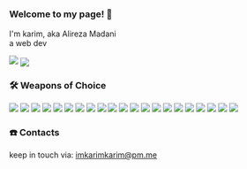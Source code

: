 # <h3>Welcome to my page! 👋</h3>

<p>
I'm karim,
aka Alireza Madani<br>
a web dev
</p>

<img src="https://github-readme-stats.vercel.app/api?username=imkarimkarim&show_icons=true&hide_border=false&line_height=20&title_color=000&icon_color=1b93c9&show_owner=true" />
<img align="center" src="https://github-readme-stats.vercel.app/api/top-langs/?username=imkarimkarim&hide_border=false&title_color=000&layout=compact" />

### 🛠️ Weapons of Choice

<p>
  <p>
    <img src="https://img.shields.io/badge/-HTML-E45028?style=flat-square&logo=HTML5&logoColor=white"/>
    <img src="https://img.shields.io/badge/-CSS-2862E9?style=flat-square&logo=CSS3&logoColor=white"/>
    <img src="https://img.shields.io/badge/-Tailwind-0A1020?style=flat-square&logo=tailwindcss&logoColor=30A1D6"/>
    <img src="https://img.shields.io/badge/-JavaScript-F7DF1D?style=flat-square&logo=JavaScript&logoColor=black"/>
    <img src="https://img.shields.io/badge/-TypeScript-3178C6?style=flat-square&logo=TypeScript&logoColor=white"/>
    <img src="https://img.shields.io/badge/-React-20232A?style=flat-square&logo=React&logoColor=61DAFB"/>
    <img src="https://img.shields.io/badge/-MUI-001E3C?style=flat-square&logo=MUI&logoColor=007FFF"/>
    <img src="https://img.shields.io/badge/-Svelte-ff3e00?style=flat-square&logo=Svelte&logoColor=white"/>
    <img src="https://img.shields.io/badge/-Vite-A254FD?style=flat-square&logo=Vite&logoColor=FECE29"/>
    <img src="https://img.shields.io/badge/-Astro-1A183A?style=flat-square&logo=Astro&logoColor=9333EA"/>
    <img src="https://img.shields.io/badge/-Next.js-000000?style=flat-square&logo=Next.js&logoColor=white"/>
   <!--- <img src="https://img.shields.io/badge/-ReactNative-61dafb?style=flat-square&logo=React&logoColor=black"/> -->    
    <img src="https://img.shields.io/badge/-Node.js-588255?style=flat-square&logo=Node.js&logoColor=000000"/>
    <img src="https://img.shields.io/badge/-express-fff?style=flat-square&logo=Express&logoColor=black"/>
    <img src="https://img.shields.io/badge/-PocketBase-ffffff?style=flat-square&logo=PocketBase&logoColor=000000"/>
    <img src="https://img.shields.io/badge/-Electron-272a37?style=flat-square&logo=Electron&logoColor=white"/>
    <img src="https://img.shields.io/badge/-Cypress-1B1E2E?style=flat-square&logo=Cypress&logoColor=6FD5AA"/>
    <!--- <img src="https://img.shields.io/badge/-NestJS-ea2745?style=flat-square&logo=NestJS&logoColor=black"/>  -->
    <!--- Go  -->
    <!--- Python  -->
    <!--- WebRTC  -->
    <!--- WASM  -->
    <!--- <img src="https://img.shields.io/badge/-MySQL-F29111?style=flat-square&logo=MySQL&logoColor=white"/>  --> 
    <!--- <img src="https://img.shields.io/badge/-MongoDB-116149?style=flat-square&logo=MongoDB&logoColor=white"/> -->
    <!--- <img src="https://img.shields.io/badge/-SQL-ffffff?style=flat-square&logo=MySQL&logoColor=D88700"/> -->
    <!--- <img src="https://img.shields.io/badge/-Redis-d43013?style=flat-square&logo=Redis&logoColor=white"/>   --> 
    <img src="https://img.shields.io/badge/-VSCodium-368FED?style=flat-square&logo=VSCodium&logoColor=white"/>
    <img src="https://img.shields.io/badge/-Git-F44D27?style=flat-square&logo=Git&logoColor=white"/>
    <!-- <img src="https://img.shields.io/badge/-Npm-CB3837?style=flat-square&logo=Npm&logoColor=white"/> -->
    <img src="https://img.shields.io/badge/-Yarn-2B8AB5?style=flat-square&logo=Yarn&logoColor=white"/>
    <img src="https://img.shields.io/badge/-Pnpm-4E4E4E?style=flat-square&logo=pnpm&logoColor=F9AD01"/>
    <!--- <img src="https://img.shields.io/badge/-ESLint-4B32C3?style=flat-square&logo=ESLint&logoColor=white"/> -->
    <!--- <img src="https://img.shields.io/badge/-Prettier-1A2B34?style=flat-square&logo=Prettier&logoColor=pink"/> -->
     <!--- <img src="https://img.shields.io/badge/-Linux-020204?style=flat-square&logo=Linux&logoColor=F7BE0D"/> -->
     <!--- <img src="https://img.shields.io/badge/-Windows-094596?style=flat-square&logo=Windows&logoColor=white"/> -->
    <img src="https://img.shields.io/badge/-Trello-0079BF?style=flat-square&logo=Trello&logoColor=white"/> 
  </p>
<p>
 
### ☎️ Contacts
 
keep in touch via:   <a href="mailto:imkarimkarim@pm.me">imkarimkarim@pm.me</a>

